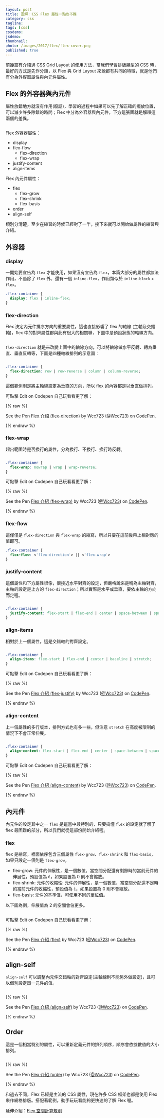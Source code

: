 ```yaml
---
layout: post
title: 圖解：CSS Flex 屬性一點也不難
category: css
tagline:
tags: [css]
cssdemo:
jsdemo:
thumbnail:
photo: /images/2017/flex/flex-cover.png
published: true
---
```


前幾篇有介紹過 CSS Grid Layout 的使用方法，當我們學習排版類型的 CSS 時，最好的方式是先作分類，以 Flex 與 Grid Layout 來說都有共同的特徵，就是他們有分為外容器屬性與內元件屬性。

<!-- more -->

## Flex 的外容器與內元件

屬性放錯地方就沒有作用(廢話)，學習的過程中如果可以先了解正確的擺放位置，可以減少許多除錯的時間；Flex 中分為外容器與內元件，下方這張圖就是解釋這兩個的差異。

<img no-lazy src="/images/2017/flex/flex.png" alt="">

Flex 外容器屬性：
- display
- flex-flow
  - flex-direction
  - flex-wrap
- justify-content
- align-items

Flex 內元件屬性：
- flex
  - flex-grow
  - flex-shrink
  - flex-basis
- order
- align-self

類別分清楚，至少在練習的時候已經對了一半，接下來就可以開始做屬性的練習與介紹。

## 外容器

### display

一開始要宣告為 `flex` 才能使用，如果沒有宣告為 `flex`，本篇大部分的屬性都無法作用，不過除了 `flex` 外，還有一個 `inline-flex`，作用類似於 `inline-block` + `flex`。

```css
.flex-container {
  display: flex | inline-flex;
}
```

### flex-direction

Flex 決定內元件排序方向的重要屬性，這也直接影響了 flex 的軸線 (主軸及交錯軸)，flex 中的對齊屬性都與此有很大的相關聯，下圖中是預設狀態的軸線方向。

<img no-lazy src="/images/2017/flex/flex-axis.png" alt="">

`flex-direction` 就是來改變上圖中的軸線方向，可以將軸線做水平反轉、轉為垂直、垂直反轉等，下圖是四種軸線排列的示意圖：

<img no-lazy src="/images/2017/flex/flex-direction.png" alt="">

```css
.flex-container {
  flex-direction: row | row-reverse | column | column-reverse;
}
```

這個範例則是將主軸線設定為垂直的方向，所以 flex 的內容都是以垂直做排列。

可點擊 Edit on Codepen 自己玩看看更了解：

{% raw %}
<p data-height="381" data-theme-id="0" data-slug-hash="yXdVXz" data-default-tab="css,result" data-user="Wcc723" data-embed-version="2" data-pen-title="Flex 介紹 (flex-direction)" class="codepen">See the Pen <a href="https://codepen.io/Wcc723/pen/yXdVXz/">Flex 介紹 (flex-direction)</a> by Wcc723 (<a href="https://codepen.io/Wcc723">@Wcc723</a>) on <a href="https://codepen.io">CodePen</a>.</p>
{% endraw %}

### flex-wrap

超出範圍時是否換行的屬性，分為換行、不換行、換行時反轉。

<img no-lazy src="/images/2017/flex/flex-wrap.png" alt="">

```css
.flex-container {
  flex-wrap: nowrap | wrap | wrap-reverse;
}
```

可點擊 Edit on Codepen 自己玩看看更了解：

{% raw %}
<p data-height="378" data-theme-id="0" data-slug-hash="xroRaB" data-default-tab="css,result" data-user="Wcc723" data-embed-version="2" data-pen-title="Flex 介紹 (flex-wrap)" class="codepen">See the Pen <a href="https://codepen.io/Wcc723/pen/xroRaB/">Flex 介紹 (flex-wrap)</a> by Wcc723 (<a href="https://codepen.io/Wcc723">@Wcc723</a>) on <a href="https://codepen.io">CodePen</a>.</p>
<script async src="https://production-assets.codepen.io/assets/embed/ei.js"></script>
{% endraw %}

### flex-flow

這僅僅是 `flex-direction` 與 `flex-wrap` 的縮寫，所以只要在這前後帶上相對應的值即可。

```css
.flex-container {
  flex-flow: <'flex-direction'> || <'flex-wrap'>
}
```

### justify-content

這個屬性和下方屬性很像，很接近水平對齊的設定，但嚴格說來是稱為主軸對齊，主軸的設定是上方的 `flex-direction`；所以實際是水平或垂直，要依主軸的方向而定喔。

<img no-lazy src="/images/2017/flex/justify-content.png" alt="">

```css
.flex-container {
  justify-content: flex-start | flex-end | center | space-between | space-around;
}
```

### align-items

相對於上一個屬性，這是交錯軸的對齊設定。

<img no-lazy src="/images/2017/flex/align-items.png" alt="">

```css
.flex-container {
  align-items: flex-start | flex-end | center | baseline | stretch;
}
```

可點擊 Edit on Codepen 自己玩看看更了解：

{% raw %}
<p data-height="381" data-theme-id="0" data-slug-hash="VWJPaa" data-default-tab="css,result" data-user="Wcc723" data-embed-version="2" data-pen-title="Flex 介紹 (flex-justify)" class="codepen">See the Pen <a href="https://codepen.io/Wcc723/pen/VWJPaa/">Flex 介紹 (flex-justify)</a> by Wcc723 (<a href="https://codepen.io/Wcc723">@Wcc723</a>) on <a href="https://codepen.io">CodePen</a>.</p>
{% endraw %}

### align-content

上一個屬性的多行版本，排列方式也有多一些，但注意 `stretch` 在高度被限制的情況下不會正常伸展。

<img no-lazy src="/images/2017/flex/align-content.png" alt="">

```css
.flex-container {
  align-content: flex-start | flex-end | center | space-between | space-around | stretch;
}
```

可點擊 Edit on Codepen 自己玩看看更了解：

{% raw %}
<p data-height="375" data-theme-id="0" data-slug-hash="JJQEOY" data-default-tab="css,result" data-user="Wcc723" data-embed-version="2" data-pen-title="Flex 介紹 (align-content)" class="codepen">See the Pen <a href="https://codepen.io/Wcc723/pen/JJQEOY/">Flex 介紹 (align-content)</a> by Wcc723 (<a href="https://codepen.io/Wcc723">@Wcc723</a>) on <a href="https://codepen.io">CodePen</a>.</p>
{% endraw %}

## 內元件

內元件的設定其中之一 `flex` 是這當中最特別的，只要搞懂 `flex` 的設定就了解了 flex 最困難的部分，所以我們就從這部份開始介紹喔。

### flex

flex 是縮寫，裡面依序包含三個屬性 `flex-grow`、`flex-shrink` 和 `flex-basis`，如果只設定一個則是 `flex-grow`。

- flex-grow: 元件的伸展性，是一個數值，當空間分配還有剩餘時的當前元件的伸展性，預設值為 `0`，如果設置為 0 則不會縮放。
- flex-shrink: 元件的收縮性: 元件的伸展性，是一個數值，當空間分配還不足時的當前元件的收縮性，預設值為 `1`，如果設置為 0 則不會縮放。
- flex-basis: 元件的基準值，可使用不同的單位值。

以下圖為例，伸展值為 2 的空間會佔更多。

<img no-lazy src="/images/2017/flex/flex-grow.png" alt="">

可點擊 Edit on Codepen 自己玩看看更了解：

{% raw %}
<p data-height="383" data-theme-id="0" data-slug-hash="BZqrVW" data-default-tab="css,result" data-user="Wcc723" data-embed-version="2" data-pen-title="Flex 介紹 (flex)" class="codepen">See the Pen <a href="https://codepen.io/Wcc723/pen/BZqrVW/">Flex 介紹 (flex)</a> by Wcc723 (<a href="https://codepen.io/Wcc723">@Wcc723</a>) on <a href="https://codepen.io">CodePen</a>.</p>
{% endraw %}

## align-self

`align-self` 可以調整內元件交錯軸的對齊設定(主軸線則不能另外做設定)，且可以個別設定單一元件的值。

<img no-lazy src="/images/2017/flex/align-self.png" alt="">


{% raw %}
<p data-height="381" data-theme-id="0" data-slug-hash="pwMBem" data-default-tab="css,result" data-user="Wcc723" data-embed-version="2" data-pen-title="Flex 介紹 (align-self)" class="codepen">See the Pen <a href="https://codepen.io/Wcc723/pen/pwMBem/">Flex 介紹 (align-self)</a> by Wcc723 (<a href="https://codepen.io/Wcc723">@Wcc723</a>) on <a href="https://codepen.io">CodePen</a>.</p>
{% endraw %}

## Order

這是一個相當特別的屬性，可以重新定義元件的排列順序，順序會依據數值的大小排列。

<img no-lazy src="/images/2017/flex/order.png" alt="">


{% raw %}
<p data-height="381" data-theme-id="0" data-slug-hash="OgKGjw" data-default-tab="css,result" data-user="Wcc723" data-embed-version="2" data-pen-title="Flex 介紹 (order)" class="codepen">See the Pen <a href="https://codepen.io/Wcc723/pen/OgKGjw/">Flex 介紹 (order)</a> by Wcc723 (<a href="https://codepen.io/Wcc723">@Wcc723</a>) on <a href="https://codepen.io">CodePen</a>.</p>
{% endraw %}

和過去不同，Flex 已經是主流的 CSS 屬性，現在許多 CSS 框架也都是使用 Flex 來作網格排版。搭配著範例，動手玩玩看能夠更快速的了解 Flex 喔。

延伸介紹：[Flex 空間計算規則](/css/2020/03/08/flex-size/)